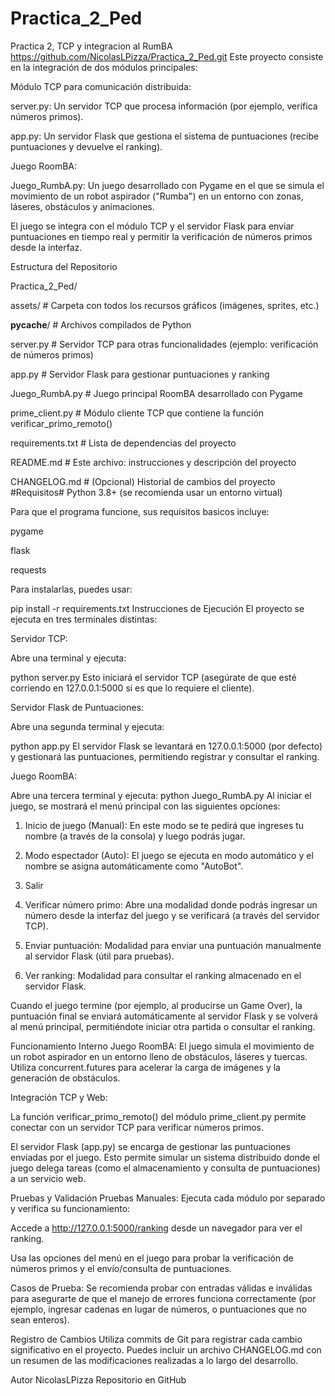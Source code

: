 # Practica_2_Ped
Practica 2, TCP y integracion al RumBA 
https://github.com/NicolasLPizza/Practica_2_Ped.git
Este proyecto consiste en la integración de dos módulos principales:

Módulo TCP para comunicación distribuida:

server.py: Un servidor TCP que procesa información (por ejemplo, verifica números primos).

app.py: Un servidor Flask que gestiona el sistema de puntuaciones (recibe puntuaciones y devuelve el ranking).

Juego RoomBA:

Juego_RumbA.py: Un juego desarrollado con Pygame en el que se simula el movimiento de un robot aspirador ("Rumba") en un entorno con zonas, láseres, obstáculos y animaciones.

El juego se integra con el módulo TCP y el servidor Flask para enviar puntuaciones en tiempo real y permitir la verificación de números primos desde la interfaz.

Estructura del Repositorio

Practica_2_Ped/

assets/                  # Carpeta con todos los recursos gráficos (imágenes, sprites, etc.)

__pycache__/             # Archivos compilados de Python

server.py                # Servidor TCP para otras funcionalidades (ejemplo: verificación de números primos)

app.py                   # Servidor Flask para gestionar puntuaciones y ranking

Juego_RumbA.py           # Juego principal RoomBA desarrollado con Pygame

prime_client.py          # Módulo cliente TCP que contiene la función verificar_primo_remoto()

requirements.txt         # Lista de dependencias del proyecto

README.md                # Este archivo: instrucciones y descripción del proyecto

CHANGELOG.md             # (Opcional) Historial de cambios del proyecto
#Requisitos# 
Python 3.8+ (se recomienda usar un entorno virtual)

Para que el programa funcione, sus requisitos basicos incluye:

pygame

flask

requests

Para instalarlas, puedes usar:

pip install -r requirements.txt
Instrucciones de Ejecución
El proyecto se ejecuta en tres terminales distintas:

Servidor TCP:

Abre una terminal y ejecuta:

python server.py
Esto iniciará el servidor TCP (asegúrate de que esté corriendo en 127.0.0.1:5000 si es que lo requiere el cliente).

Servidor Flask de Puntuaciones:

Abre una segunda terminal y ejecuta:

python app.py
El servidor Flask se levantará en 127.0.0.1:5000 (por defecto) y gestionará las puntuaciones, permitiendo registrar y consultar el ranking.

Juego RoomBA:

Abre una tercera terminal y ejecuta:
python Juego_RumbA.py
Al iniciar el juego, se mostrará el menú principal con las siguientes opciones:

1) Inicio de juego (Manual): En este modo se te pedirá que ingreses tu nombre (a través de la consola) y luego podrás jugar.

2) Modo espectador (Auto): El juego se ejecuta en modo automático y el nombre se asigna automáticamente como "AutoBot".

3) Salir

4) Verificar número primo: Abre una modalidad donde podrás ingresar un número desde la interfaz del juego y se verificará (a través del servidor TCP).

5) Enviar puntuación: Modalidad para enviar una puntuación manualmente al servidor Flask (útil para pruebas).

6) Ver ranking: Modalidad para consultar el ranking almacenado en el servidor Flask.

Cuando el juego termine (por ejemplo, al producirse un Game Over), la puntuación final se enviará automáticamente al servidor Flask y se volverá al menú principal, permitiéndote iniciar otra partida o consultar el ranking.

Funcionamiento Interno
Juego RoomBA:
El juego simula el movimiento de un robot aspirador en un entorno lleno de obstáculos, láseres y tuercas. Utiliza concurrent.futures para acelerar la carga de imágenes y la generación de obstáculos.

Integración TCP y Web:

La función verificar_primo_remoto() del módulo prime_client.py permite conectar con un servidor TCP para verificar números primos.

El servidor Flask (app.py) se encarga de gestionar las puntuaciones enviadas por el juego. Esto permite simular un sistema distribuido donde el juego delega tareas (como el almacenamiento y consulta de puntuaciones) a un servicio web.

Pruebas y Validación
Pruebas Manuales:
Ejecuta cada módulo por separado y verifica su funcionamiento:

Accede a http://127.0.0.1:5000/ranking desde un navegador para ver el ranking.

Usa las opciones del menú en el juego para probar la verificación de números primos y el envío/consulta de puntuaciones.

Casos de Prueba:
Se recomienda probar con entradas válidas e inválidas para asegurarte de que el manejo de errores funciona correctamente (por ejemplo, ingresar cadenas en lugar de números, o puntuaciones que no sean enteros).

Registro de Cambios
Utiliza commits de Git para registrar cada cambio significativo en el proyecto. Puedes incluir un archivo CHANGELOG.md con un resumen de las modificaciones realizadas a lo largo del desarrollo.

Autor
NicolasLPizza
Repositorio en GitHub

